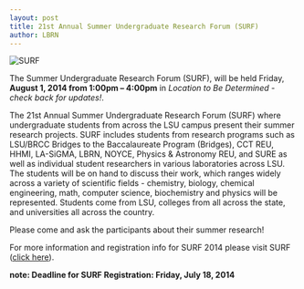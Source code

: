 ```yaml
---
layout: post
title: 21st Annual Summer Undergraduate Research Forum (SURF)
author: LBRN
---
```


![SURF](/files/images/surf-poster.png)

The Summer Undergraduate Research Forum (SURF), will be held Friday, **August 1, 2014 from 1:00pm – 4:00pm** in *Location to Be Determined - check back for updates!*.

The 21st Annual Summer Undergraduate Research Forum (SURF) where undergraduate students from across the LSU campus present their summer research projects. SURF includes students from research programs such as LSU/BRCC Bridges to the Baccalaureate Program (Bridges), CCT REU, HHMI, LA-SiGMA, LBRN, NOYCE, Physics & Astronomy REU, and SURE as well as individual student researchers in various laboratories across LSU. The students will be on hand to discuss their work, which ranges widely across a variety of scientific fields - chemistry, biology, chemical engineering, math, computer science, biochemistry and physics will be represented. Students come from LSU, colleges from all across the state, and universities all across the country.

Please come and ask the participants about their summer research!

For more information and registration info for SURF 2014 please visit SURF ([click here](/events/surf)).

**note: Deadline for SURF Registration: Friday, July 18, 2014**
